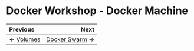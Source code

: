 # Docker Workshop - Docker Machine

Previous | Next
:------- | ---:
← [Volumes](../volumes/README.md) | [Docker Swarm](../docker-swarm/README.md) →
